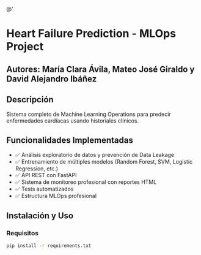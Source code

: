 @'
# Heart Failure Prediction - MLOps Project
## Autores: María Clara Ávila, Mateo José Giraldo y David Alejandro Ibáñez
## Descripción
Sistema completo de Machine Learning Operations para predecir enfermedades cardíacas usando historiales clínicos.

## Funcionalidades Implementadas
- ✅ Análisis exploratorio de datos y prevención de Data Leakage
- ✅ Entrenamiento de múltiples modelos (Random Forest, SVM, Logistic Regression, etc.)
- ✅ API REST con FastAPI
- ✅ Sistema de monitoreo profesional con reportes HTML
- ✅ Tests automatizados
- ✅ Estructura MLOps profesional

## Instalación y Uso

### Requisitos
```bash
pip install -r requirements.txt
